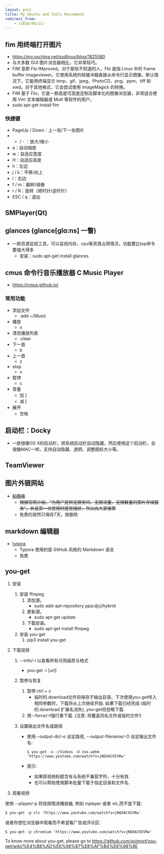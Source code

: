 ```yaml
---
layout: post
title: My Ubuntu and Tools Recommend
redirect_from:
    - /2018/08/11/
---
```


## fim 用终端打开图片
* https://my.oschina.net/ssdlinux/blog/1825580
* 与大多数 GUI 图片浏览器相比，它非常轻巧。
* FIM 意即 Fbi IMproved。对于那些不知道的人，Fbi 是指 Linux 中的 frame buffer imageviewer。它使用系统的帧缓冲器直接从命令行显示图像。默认情况下，它能用终端显示 bmp、gif、jpeg、PhotoCD、png、ppm、tiff 和 xwd。对于其他格式，它会尝试使用 ImageMagick 的转换。
* FIM 基于 Fbi，它是一款高度可高度定制及脚本化的图像浏览器，非常适合使用 Vim 文本编辑器或 Mutt 等软件的用户。
* sudo apt-get install fim

### 快捷键
* PageUp / Down：上一张/下一张图片
* + / - ：放大/缩小
* a：自动缩放
* w：自适应宽度
* H：自适应高度
* h：左边
* j / k：平移/向上
* l：右边
* f / m：翻转/镜像
* r / R：旋转（顺时针/逆时针）
* ESC / q：退出

## SMPlayer(Qt)

## glances (glance[glɑ:ns] 一瞥)
* 一款资源监视工具，可以监视内存，cpu等资源占用情况，功能要比top命令要强大得多
    * 安装：sudo apt-get install glances

## cmus 命令行音乐播放器 C Music Player
* https://cmus.github.io/

### 常用功能
* 添加文件
    * :add ~/Music
* 播放
    * x
* 清空播放列表
    * :clear
* 下一首
    * b
* 上一首
    * z
* stop
    * v
* 暂停
    * c
* 音量
    * 加 ]
    * 减 [
* 展开
    * 空格

##  启动栏：Docky
* 一款很像OS X的启动栏，把系统启动栏自动隐藏，然后使用这个启动栏，会很像MAC一样。支持自动隐藏、透明、调整图标大小等。

## TeamViewer


## 图片外链网站
* <del><a href='http://www.tietuku.com/'>贴图库</a></del>
    * <del>根据官网介绍，“为用户提供无限空间、无限流量、无限数量的图片存储服务”，并且第一次使用时感觉很好，所以向大家推荐</del>
    * 免费的居然只保存7天，故删除


## markdown 编辑器
* <a href='https://typora.io'>typora</a>
    * Typora 使用的是 GitHub 风格的 Markdown 语法
    * 免费

## you-get
1. 安装
    1. 安装 ffmpeg
        1. 添加源。
            * sudo add-apt-repository ppa:djcj/hybrid
        1. 更新源。
            * sudo apt-get update
        1. 下载安装。
            * sudo apt-get install ffmpeg
    1. 安装 you-get
        1. pip3 install you-get

1. 下载视频
    1. --info/-i 以查看所有可用画质与格式
        * you-get -i [url]

    1. 暂停与恢复
        1. 暂停 ctrl + c
            * 临时的.download文件将保存于输出目录。下次使用you-get传入相同参数时，下载将从上次继续开始. 如果下载已经完成 (临时的.download 扩展名消失), you-get将忽略下载.
        1. 用--force/-f强行重下载. (注意: 将覆盖同名文件或临时文件!)

    1. 设置输出文件名或路径
        * 使用--output-dir/-o 设定路径, --output-filename/-O 设定输出文件名:

            ```
            $ you-get -o ~/Videos -O zoo.webm 'https://www.youtube.com/watch?v=jNQXAC9IVRw'
            ```

        * 提示:
            * 如果原视频标题含有与系统不兼容字符，十分有效.
            * 也可以帮助使用脚本批量下载于指定目录和文件名.
1. 观看视频

使用 --player/-p 将视频喂进播放器, 例如 mplayer 或者 vlc,而不是下载:

```
$ you-get -p vlc 'https://www.youtube.com/watch?v=jNQXAC9IVRw'
```

或者你想在浏览器中观看而不希望看广告或评论区:

```
$ you-get -p chromium 'https://www.youtube.com/watch?v=jNQXAC9IVRw'
```

To know more about you-get, please go to https://github.com/soimort/you-get/wiki/%E4%B8%AD%E6%96%87%E8%AF%B4%E6%98%8E




